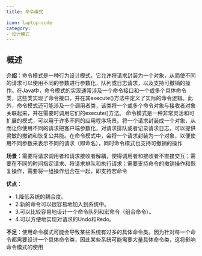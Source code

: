 ```yaml
---
title: 命令模式

icon: laptop-code
category:
- 设计模式
---
```


## 概述

**介绍**：命令模式是一种行为设计模式，它允许将请求封装为一个对象，从而使不同的请求可以使用不同的参数进行参数化，队列或日志请求，以及支持可撤销的操作。在Java中，命令模式的实现通常涉及一个命令接口和一个或多个具体命令类，这些类实现了命令接口，并在其execute()方法中定义了实际的命令逻辑。此外，命令模式还可能涉及一个调用者类，该类将一个或多个命令对象与接收者对象关联起来，并在需要时调用它们的execute()方法。 命令模式是一种非常灵活和可扩展的模式，可以用于许多不同的应用程序场景。将一个请求封装成一个对象，从而让你使用不同的请求把客户端参数化，对请求排队或者记录请求日志，可以提供灵敏的撤销和恢复公共能。在命令模式中，会将一个请求封装为一个对象，以便使用不同参数来表示不同的请求（即命名），同时命令模式也支持可撤销的操作

**场景**：需要将请求调用者和请求接收者解耦，使得调用者和接收者不直接交互；需要在不同的时间指定请求、将请求排队和执行请求；需要支持命令的撤销操作和恢复操作，需要将一组操作组合在一起，即支持宏命令

**优点**：
* 1.降低系统的耦合度。
* 2.新的命令可以很容易地加入到系统中。
* 3.可以比较容易地设计一个命令队列和宏命令（组合命令）。
* 4.可以方便地实现对请求的Undo和Redo。


**不足**：使用命令模式可能会导致某些系统有过多的具体命令类。因为针对每一个命令都需要设计一个具体命令类，因此某些系统可能需要大量具体命令类，这将影响命令模式的使用



